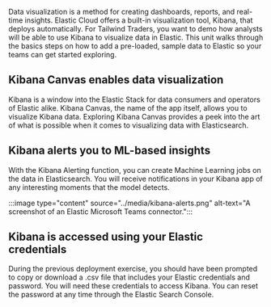 Data visualization is a method for creating dashboards, reports, and real-time insights. Elastic Cloud offers a built-in visualization tool, Kibana, that deploys automatically. For Tailwind Traders, you want to demo how analysts will be able to use Kibana to visualize data in Elastic. This unit walks through the basics steps on how to add a pre-loaded, sample data to Elastic so your teams can get started exploring.

## Kibana Canvas enables data visualization

Kibana is a window into the Elastic Stack for data consumers and operators of Elastic alike. Kibana Canvas, the name of the app itself, allows you to visualize Kibana data. Exploring Kibana Canvas provides a peek into the art of what is possible when it comes to visualizing data with Elasticsearch.

## Kibana alerts you to ML-based insights

With the Kibana Alerting function, you can create Machine Learning jobs on the data in Elasticsearch. You will receive notifications in your Kibana app of any interesting moments that the model detects.

:::image type="content" source="../media/kibana-alerts.png" alt-text="A screenshot of an Elastic Microsoft Teams connector.":::

## Kibana is accessed using your Elastic credentials

During the previous deployment exercise, you should have been prompted to copy or download a .csv file that includes your Elastic credentials and password. You will need these credentials to access Kibana. You can reset the password at any time through the Elastic Search Console.
